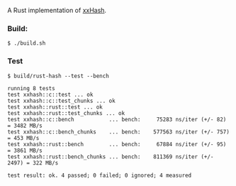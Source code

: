 A Rust implementation of [xxHash](http://code.google.com/p/xxhash/).

### Build:

    $ ./build.sh

### Test

    $ build/rust-hash --test --bench

    running 8 tests
    test xxhash::c::test ... ok
    test xxhash::c::test_chunks ... ok
    test xxhash::rust::test ... ok
    test xxhash::rust::test_chunks ... ok
    test xxhash::c::bench           ... bench:     75283 ns/iter (+/- 82) = 3482 MB/s
    test xxhash::c::bench_chunks    ... bench:    577563 ns/iter (+/- 757) = 453 MB/s
    test xxhash::rust::bench        ... bench:     67884 ns/iter (+/- 95) = 3861 MB/s
    test xxhash::rust::bench_chunks ... bench:    811369 ns/iter (+/- 2497) = 322 MB/s

    test result: ok. 4 passed; 0 failed; 0 ignored; 4 measured

